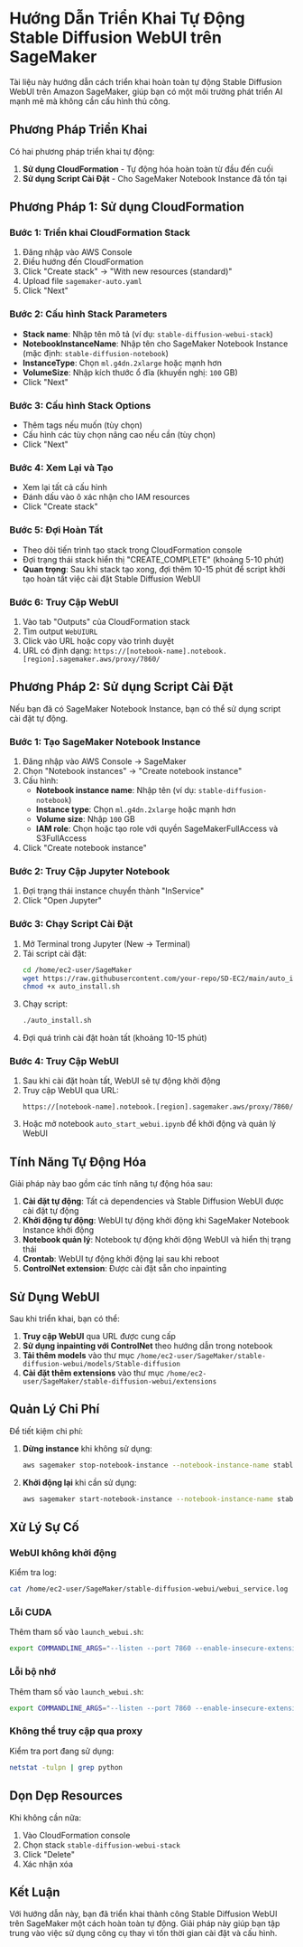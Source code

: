 # Hướng Dẫn Triển Khai Tự Động Stable Diffusion WebUI trên SageMaker

Tài liệu này hướng dẫn cách triển khai hoàn toàn tự động Stable Diffusion WebUI trên Amazon SageMaker, giúp bạn có một môi trường phát triển AI mạnh mẽ mà không cần cấu hình thủ công.

## Phương Pháp Triển Khai

Có hai phương pháp triển khai tự động:

1. **Sử dụng CloudFormation** - Tự động hóa hoàn toàn từ đầu đến cuối
2. **Sử dụng Script Cài Đặt** - Cho SageMaker Notebook Instance đã tồn tại

## Phương Pháp 1: Sử dụng CloudFormation

### Bước 1: Triển khai CloudFormation Stack

1. Đăng nhập vào AWS Console
2. Điều hướng đến CloudFormation
3. Click "Create stack" → "With new resources (standard)"
4. Upload file `sagemaker-auto.yaml`
5. Click "Next"

### Bước 2: Cấu hình Stack Parameters

- **Stack name**: Nhập tên mô tả (ví dụ: `stable-diffusion-webui-stack`)
- **NotebookInstanceName**: Nhập tên cho SageMaker Notebook Instance (mặc định: `stable-diffusion-notebook`)
- **InstanceType**: Chọn `ml.g4dn.2xlarge` hoặc mạnh hơn
- **VolumeSize**: Nhập kích thước ổ đĩa (khuyến nghị: `100` GB)
- Click "Next"

### Bước 3: Cấu hình Stack Options

- Thêm tags nếu muốn (tùy chọn)
- Cấu hình các tùy chọn nâng cao nếu cần (tùy chọn)
- Click "Next"

### Bước 4: Xem Lại và Tạo

- Xem lại tất cả cấu hình
- Đánh dấu vào ô xác nhận cho IAM resources
- Click "Create stack"

### Bước 5: Đợi Hoàn Tất

- Theo dõi tiến trình tạo stack trong CloudFormation console
- Đợi trạng thái stack hiển thị "CREATE_COMPLETE" (khoảng 5-10 phút)
- **Quan trọng**: Sau khi stack tạo xong, đợi thêm 10-15 phút để script khởi tạo hoàn tất việc cài đặt Stable Diffusion WebUI

### Bước 6: Truy Cập WebUI

1. Vào tab "Outputs" của CloudFormation stack
2. Tìm output `WebUIURL`
3. Click vào URL hoặc copy vào trình duyệt
4. URL có định dạng: `https://[notebook-name].notebook.[region].sagemaker.aws/proxy/7860/`

## Phương Pháp 2: Sử dụng Script Cài Đặt

Nếu bạn đã có SageMaker Notebook Instance, bạn có thể sử dụng script cài đặt tự động.

### Bước 1: Tạo SageMaker Notebook Instance

1. Đăng nhập vào AWS Console → SageMaker
2. Chọn "Notebook instances" → "Create notebook instance"
3. Cấu hình:
   - **Notebook instance name**: Nhập tên (ví dụ: `stable-diffusion-notebook`)
   - **Instance type**: Chọn `ml.g4dn.2xlarge` hoặc mạnh hơn
   - **Volume size**: Nhập `100` GB
   - **IAM role**: Chọn hoặc tạo role với quyền SageMakerFullAccess và S3FullAccess
4. Click "Create notebook instance"

### Bước 2: Truy Cập Jupyter Notebook

1. Đợi trạng thái instance chuyển thành "InService"
2. Click "Open Jupyter"

### Bước 3: Chạy Script Cài Đặt

1. Mở Terminal trong Jupyter (New → Terminal)
2. Tải script cài đặt:
   ```bash
   cd /home/ec2-user/SageMaker
   wget https://raw.githubusercontent.com/your-repo/SD-EC2/main/auto_install.sh
   chmod +x auto_install.sh
   ```
3. Chạy script:
   ```bash
   ./auto_install.sh
   ```
4. Đợi quá trình cài đặt hoàn tất (khoảng 10-15 phút)

### Bước 4: Truy Cập WebUI

1. Sau khi cài đặt hoàn tất, WebUI sẽ tự động khởi động
2. Truy cập WebUI qua URL:
   ```
   https://[notebook-name].notebook.[region].sagemaker.aws/proxy/7860/
   ```
3. Hoặc mở notebook `auto_start_webui.ipynb` để khởi động và quản lý WebUI

## Tính Năng Tự Động Hóa

Giải pháp này bao gồm các tính năng tự động hóa sau:

1. **Cài đặt tự động**: Tất cả dependencies và Stable Diffusion WebUI được cài đặt tự động
2. **Khởi động tự động**: WebUI tự động khởi động khi SageMaker Notebook Instance khởi động
3. **Notebook quản lý**: Notebook tự động khởi động WebUI và hiển thị trạng thái
4. **Crontab**: WebUI tự động khởi động lại sau khi reboot
5. **ControlNet extension**: Được cài đặt sẵn cho inpainting

## Sử Dụng WebUI

Sau khi triển khai, bạn có thể:

1. **Truy cập WebUI** qua URL được cung cấp
2. **Sử dụng inpainting với ControlNet** theo hướng dẫn trong notebook
3. **Tải thêm models** vào thư mục `/home/ec2-user/SageMaker/stable-diffusion-webui/models/Stable-diffusion`
4. **Cài đặt thêm extensions** vào thư mục `/home/ec2-user/SageMaker/stable-diffusion-webui/extensions`

## Quản Lý Chi Phí

Để tiết kiệm chi phí:

1. **Dừng instance** khi không sử dụng:
   ```bash
   aws sagemaker stop-notebook-instance --notebook-instance-name stable-diffusion-notebook
   ```

2. **Khởi động lại** khi cần sử dụng:
   ```bash
   aws sagemaker start-notebook-instance --notebook-instance-name stable-diffusion-notebook
   ```

## Xử Lý Sự Cố

### WebUI không khởi động

Kiểm tra log:
```bash
cat /home/ec2-user/SageMaker/stable-diffusion-webui/webui_service.log
```

### Lỗi CUDA

Thêm tham số vào `launch_webui.sh`:
```bash
export COMMANDLINE_ARGS="--listen --port 7860 --enable-insecure-extension-access --no-half-vae --skip-torch-cuda-test"
```

### Lỗi bộ nhớ

Thêm tham số vào `launch_webui.sh`:
```bash
export COMMANDLINE_ARGS="--listen --port 7860 --enable-insecure-extension-access --no-half-vae --medvram"
```

### Không thể truy cập qua proxy

Kiểm tra port đang sử dụng:
```bash
netstat -tulpn | grep python
```

## Dọn Dẹp Resources

Khi không cần nữa:

1. Vào CloudFormation console
2. Chọn stack `stable-diffusion-webui-stack`
3. Click "Delete"
4. Xác nhận xóa

## Kết Luận

Với hướng dẫn này, bạn đã triển khai thành công Stable Diffusion WebUI trên SageMaker một cách hoàn toàn tự động. Giải pháp này giúp bạn tập trung vào việc sử dụng công cụ thay vì tốn thời gian cài đặt và cấu hình.
